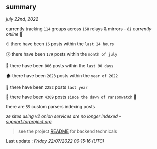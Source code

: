
## summary
_july 22nd, 2022_

currently tracking `114` groups across `168` relays & mirrors - _`61` currently online_ 📡

⏲ there have been `16` posts within the `last 24 hours`

🕓 there have been `179` posts within the `month of july`

📅 there have been `806` posts within the `last 90 days`

🏚 there have been `2023` posts within the `year of 2022`

🚀 there have been `2252` posts `last year`

🦕 there have been `4309` posts `since the dawn of ransomwatch` 🐣

there are `55` custom parsers indexing posts

_`20` sites using v2 onion services are no longer indexed - [support.torproject.org](https://support.torproject.org/onionservices/v2-deprecation/)_

> see the project [README](https://github.com/jmousqueton/ransomwatch#readme) for backend technicals



Last update : _Friday 22/07/2022 00:15:16 (UTC)_

